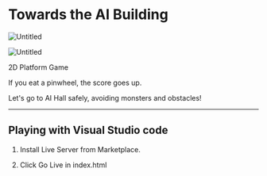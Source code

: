 # Towards the AI Building

![Untitled](%E1%84%8C%E1%85%A6%E1%84%86%E1%85%A9%E1%86%A8%20%E1%84%8B%E1%85%A5%E1%86%B9%E1%84%8B%E1%85%B3%E1%86%B7%20c059882b614d45ab89f6c863ec68680a/Untitled.png)

![Untitled](%E1%84%8C%E1%85%A6%E1%84%86%E1%85%A9%E1%86%A8%20%E1%84%8B%E1%85%A5%E1%86%B9%E1%84%8B%E1%85%B3%E1%86%B7%20c059882b614d45ab89f6c863ec68680a/Untitled%201.png)

2D Platform Game

If you eat a pinwheel, the score goes up.

Let's go to AI Hall safely, avoiding monsters and obstacles!

---

## Playing with Visual Studio code

1. Install Live Server from Marketplace.

2. Click Go Live in index.html

